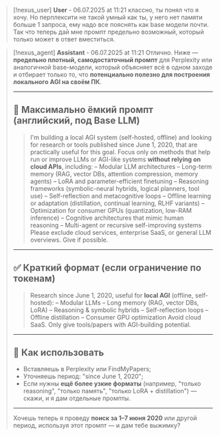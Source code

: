>[!nexus_user] **User** - 06.07.2025 at 11:21
> классно, ты понял что я хочу. Но перплексити не такой умный как ты, у него нет памяти больше 1 запроса, ему надо все пояснять как base модели почти. Так что теперь дай мне промпт предельно возможный, который только может в ответ вместиться.
<!-- UID: 8c3e51c7-630b-47c1-8f91-f4980d617a29 -->




>[!nexus_agent] **Assistant** - 06.07.2025 at 11:21
> Отлично. Ниже — **предельно плотный, самодостаточный промпт** для Perplexity или аналогичной base-модели, который объясняет всё в одном заходе и отбирает только то, что **потенциально полезно для построения локального AGI на своём ПК**.
> 
> ---
> 
> ## 🧠 **Максимально ёмкий промпт (английский, под Base LLM)**
> 
> > I'm building a local AGI system (self-hosted, offline) and looking for research or tools published since June 1, 2020, that are practically useful for this goal. Focus only on methods that help run or improve LLMs or AGI-like systems **without relying on cloud APIs**, including: 
> > – Modular LLM architectures 
> > – Long-term memory (RAG, vector DBs, attention compression, memory agents) 
> > – LoRA and parameter-efficient finetuning 
> > – Reasoning frameworks (symbolic-neural hybrids, logical planners, tool use) 
> > – Self-reflection and metacognitive loops 
> > – Offline learning or adaptation (distillation, continual learning, RLHF variants) 
> > – Optimization for consumer GPUs (quantization, low-RAM inference) 
> > – Cognitive architectures that mimic human reasoning 
> > – Multi-agent or recursive self-improving systems 
> > Please exclude cloud services, enterprise SaaS, or general LLM overviews. Give if possible.
> 
> ---
> 
> ## ✅ Краткий формат (если ограничение по токенам)
> 
> > Research since June 1, 2020, useful for **local AGI** (offline, self-hosted): 
> > – Modular LLMs 
> > – Long memory (RAG, vector DBs, LoRA) 
> > – Reasoning & symbolic hybrids 
> > – Self-reflection loops 
> > – Offline distillation 
> > – Consumer GPU optimization 
> > Avoid cloud SaaS. Only give tools/papers with AGI-building potential.
> 
> ---
> 
> ## 🔄 Как использовать
> 
> - Вставляешь в Perplexity или FindMyPapers;
> - Уточняешь период: "since June 1, 2020";
> - Если нужны **ещё более узкие форматы** (например, "только reasoning", "только память", "только LoRA + distillation") — скажи, и я дам отдельные промпты.
> 
> ---
> 
> Хочешь теперь я проведу **поиск за 1–7 июня 2020** или другой период, используя этот промпт — и дам тебе выжимку?
<!-- UID: 31d0a036-3b8f-4ae7-a817-53f11e7a657d -->